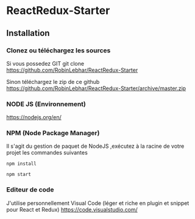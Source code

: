 # ReactRedux-Starter

##  Installation 

### Clonez ou téléchargez les sources

Si vous possedez GIT
git clone https://github.com/RobinLebhar/ReactRedux-Starter

Sinon téléchargez le zip de ce github 
https://github.com/RobinLebhar/ReactRedux-Starter/archive/master.zip


### NODE JS (Environnement)

https://nodejs.org/en/

### NPM (Node Package Manager)

Il s'agit du gestion de paquet de NodeJS ,exécutez à la racine de votre projet les commandes suivantes 
```
npm install

npm start
```
 ### Editeur de code
 
 J'utilise personnellement Visual Code (léger  et riche en plugin et snippet  pour React et Redux)
 https://code.visualstudio.com/

